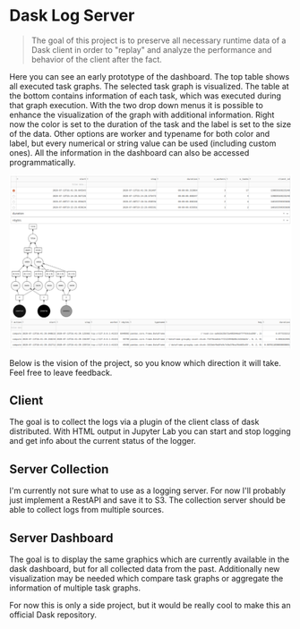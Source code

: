# Dask Log Server

> The goal of this project is to preserve all necessary runtime data of a Dask client in order to "replay" and analyze the performance and behavior of the client after the fact.

Here you can see an early prototype of the dashboard. The top table shows all executed task graphs. The selected task graph is visualized. The table at the bottom contains information of each task, which was executed during that graph execution. With the two drop down menus it is possible to enhance the visualization of the graph with additional information. Right now the color is set to the duration of the task and the label is set to the size of the data. Other options are worker and typename for both color and label, but every numerical or string value can be used (including custom ones). All the information in the dashboard can also be accessed programmatically.

![Early Prototype](images/early_protype.png)

Below is the vision of the project, so you know which direction it will take. Feel free to leave feedback.

## Client

The goal is to collect the logs via a plugin of the client class of dask distributed. With HTML output in Jupyter Lab you can start and stop logging and get info about the current status of the logger.

## Server Collection

I'm currently not sure what to use as a logging server. For now I'll probably just implement a RestAPI and save it to S3. The collection server should be able to collect logs from multiple sources.

## Server Dashboard

The goal is to display the same graphics which are currently available in the dask dashboard, but for all collected data from the past. Additionally new visualization may be needed which compare task graphs or aggregate the information of multiple task graphs.

For now this is only a side project, but it would be really cool to make this an official Dask repository.

